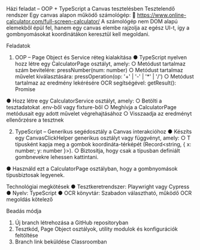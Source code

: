 Házi feladat – OOP + TypeScript a Canvas tesztelésben
Tesztelendő rendszer
Egy canvas alapon működő számológép:
🔗 https://www.online-calculator.com/full-screen-calculator/
A számológép nem DOM alapú elemekből épül fel, hanem egy canvas elembe rajzolja az
egész UI-t, így a gombnyomásokat koordinátákon keresztül kell megoldani.

Feladatok
1. OOP – Page Object és Service réteg kialakítása
● TypeScript nyelven hozz létre egy CalculatorPage osztályt, amely:
○ Metódust tartalmaz szám bevitelére: pressNumber(num: number)
○ Metódust tartalmaz művelet kiválasztására: pressOperation(op: '+' | '-' | '*' | '/')
○ Metódust tartalmaz az eredmény lekérésére OCR segítségével: getResult():
Promise<number>

● Hozz létre egy CalculatorService osztályt, amely:
○ Betölti a tesztadatokat .env-ből vagy fixture-ből
○ Meghívja a CalculatorPage metódusait egy adott művelet végrehajtásához
○ Visszaadja az eredményt ellenőrzésre a tesztnek

2. TypeScript – Generikus segédosztály a Canvas interakcióhoz
● Készíts egy CanvasClickHelper<T> generikus osztályt vagy függvényt, amely:
○ T típusként kapja meg a gombok koordináta-térképét (Record<string, { x:
number; y: number }>).
○ Biztosítja, hogy csak a típusban definiált gombnevekre lehessen kattintani.

● Használd ezt a CalculatorPage osztályban, hogy a gombnyomások típusbiztosak
legyenek.

Technológiai megkötések
● Tesztkeretrendszer: Playwright vagy Cypress
● Nyelv: TypeScript
● OCR könyvtár: Szabadon választható, működő OCR megoldás kötelező

Beadás módja
1. Új branch létrehozása a GitHub repositoryban
2. Tesztkód, Page Object osztályok, utility modulok és konfigurációk feltöltése
3. Branch link beküldése Classroomban